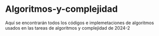 # Algoritmos-y-complejidad

Aquí se encontrarán todos los códigos e implemetaciones de algoritmos usados en las tareas de algoritmos y complejidad de 2024-2
